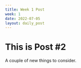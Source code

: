 ```yaml
---
title: Week 1 Post
week: 1
date: 2022-07-05
layout: daily_post
---
```



# This is Post #2

A couple of new things to consider.
